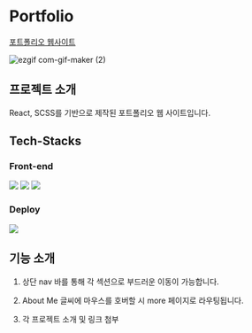 
# Portfolio

<a href="https://yongho5580.github.io/portfolio/" target="_blank">포트폴리오 웹사이트</a>

![ezgif com-gif-maker (2)](https://user-images.githubusercontent.com/70843139/130417731-128e5065-851f-44aa-aad8-3e6ec6278157.gif)

## 프로젝트 소개

React, SCSS를 기반으로 제작된 포트폴리오 웹 사이트입니다.

## Tech-Stacks

### Front-end
![](https://img.shields.io/badge/React-2A2C2E?style=for-the-badge&logo=React) ![](https://img.shields.io/badge/React_Hooks-2A2C2E?style=for-the-badge&logo=React) ![](https://img.shields.io/badge/SCSS-hotpink?style=for-the-badge&logo=Sass)

### Deploy
![](https://img.shields.io/badge/Github_Pages-14191E?style=for-the-badge&logo=Github)

## 기능 소개

1. 상단 nav 바를 통해 각 섹션으로 부드러운 이동이 가능합니다.

2. About Me 글씨에 마우스를 호버할 시 more 페이지로 라우팅됩니다.

3. 각 프로젝트 소개 및 링크 첨부
